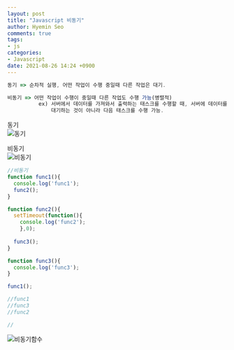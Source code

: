 ```yaml
---
layout: post
title: "Javascript 비동기"
author: Hyemin Seo
comments: true
tags:
- js
categories:
- Javascript
date: 2021-08-26 14:24 +0900
---
```


```javascript
동기 => 순차적 실행, 어떤 작업이 수행 중일때 다른 작업은 대기.

비동기 => 어떤 작업이 수행이 중일때 다른 작업도 수행 가능(병렬적)
          ex) 서버에서 데이터를 가져와서 출력하는 태스크를 수행할 때, 서버에 데이터를 요청한 이후, 응답할 때까지,
              대기하는 것이 아니라 다음 태스크를 수행 가능.
```
  
동기  
![동기](https://user-images.githubusercontent.com/75344562/130908248-9cff1f63-c2f3-468e-8cb2-a0d71fbf6799.png)

  
비동기  
![비동기](https://user-images.githubusercontent.com/75344562/130908653-b7f6593f-2860-4a8f-bca1-9fe4aad4f9f3.png)

```javascript
//비동기
function func1(){
  console.log('func1');
  func2();
}

function func2(){
  setTimeout(function(){
    console.log('func2');
    },0);
  
  func3();
}

function func3(){
  console.log('func3');
}

func1();

//func1
//func3
//func2

//
```
  
![비동기함수](https://user-images.githubusercontent.com/75344562/130909159-52fd0439-9c63-4326-9f2c-3e34b5b5b88a.png)
